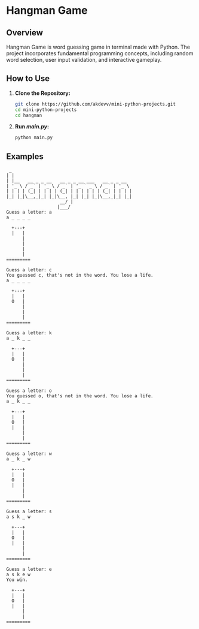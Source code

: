 # Hangman Game

## Overview
Hangman Game is word guessing game in terminal made with Python. The project incorporates fundamental programming concepts, including random word selection, user input validation, and interactive gameplay.

## How to Use
1. **Clone the Repository:**
    ```bash
    git clone https://github.com/akdevv/mini-python-projects.git
    cd mini-python-projects
    cd hangman
    ```
2. **Run _main.py_:**
    ```bash
    python main.py
    ```

## Examples
```
 _                                          
| |                                            
| |__   __ _ _ __   __ _ _ __ ___   __ _ _ __  
| '_ \ / _` | '_ \ / _` | '_ ` _ \ / _` | '_ \ 
| | | | (_| | | | | (_| | | | | | | (_| | | | |
|_| |_|\__,_|_| |_|\__, |_| |_| |_|\__,_|_| |_|
                    __/ |                      
                   |___/    
Guess a letter: a
a _ _ _ _

  +---+
  |   |
      |
      |
      |
      |
=========

Guess a letter: c
You guessed c, that's not in the word. You lose a life.
a _ _ _ _

  +---+
  |   |
  O   |
      |
      |
      |
=========

Guess a letter: k
a _ k _ _

  +---+
  |   |
  O   |
      |
      |
      |
=========

Guess a letter: o 
You guessed o, that's not in the word. You lose a life.
a _ k _ _

  +---+
  |   |
  O   |
  |   |
      |
      |
=========

Guess a letter: w
a _ k _ w

  +---+
  |   |
  O   |
  |   |
      |
      |
=========

Guess a letter: s
a s k _ w

  +---+
  |   |
  O   |
  |   |
      |
      |
=========

Guess a letter: e
a s k e w
You win.

  +---+
  |   |
  O   |
  |   |
      |
      |
=========
```